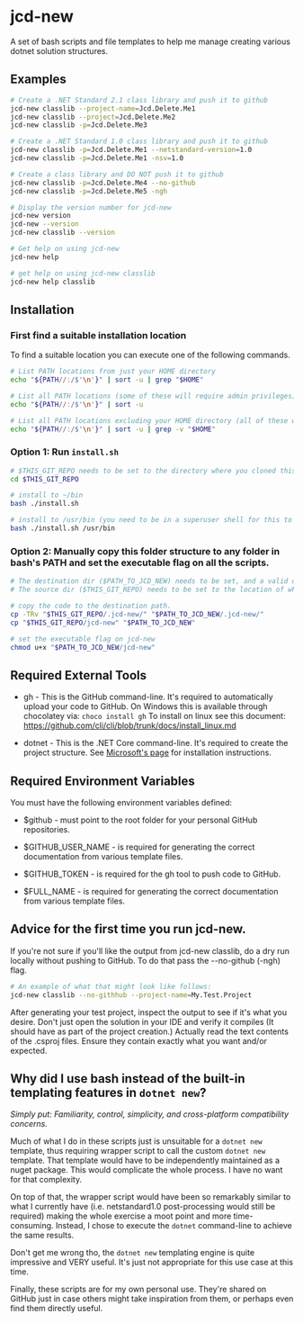 # jcd-new

A set of bash scripts and file templates to help me manage creating various dotnet solution structures.

## Examples
```bash
# Create a .NET Standard 2.1 class library and push it to github 
jcd-new classlib --project-name=Jcd.Delete.Me1
jcd-new classlib --project=Jcd.Delete.Me2
jcd-new classlib -p=Jcd.Delete.Me3

# Create a .NET Standard 1.0 class library and push it to github 
jcd-new classlib -p=Jcd.Delete.Me1 --netstandard-version=1.0
jcd-new classlib -p=Jcd.Delete.Me1 -nsv=1.0

# Create a class library and DO NOT push it to github 
jcd-new classlib -p=Jcd.Delete.Me4 --no-github 
jcd-new classlib -p=Jcd.Delete.Me5 -ngh

# Display the version number for jcd-new
jcd-new version
jcd-new --version
jcd-new classlib --version

# Get help on using jcd-new
jcd-new help

# get help on using jcd-new classlib
jcd-new help classlib
```

## Installation

### First find a suitable installation location

To find a suitable location you can execute one of the following commands.
```bash
# List PATH locations from just your HOME directory 
echo "${PATH//:/$'\n'}" | sort -u | grep "$HOME"

# List all PATH locations (some of these will require admin privileges) 
echo "${PATH//:/$'\n'}" | sort -u 

# List all PATH locations excluding your HOME directory (all of these will require admin privileges) 
echo "${PATH//:/$'\n'}" | sort -u | grep -v "$HOME"
```


### Option 1: Run `install.sh`
```bash
# $THIS_GIT_REPO needs to be set to the directory where you cloned this repository, or you can manually substitute the correct value.
cd $THIS_GIT_REPO

# install to ~/bin
bash ./install.sh

# install to /usr/bin (you need to be in a superuser shell for this to work)
bash ./install.sh /usr/bin
```

### Option 2: Manually copy this folder structure to any folder in bash's PATH and set the executable flag on all the scripts.

```bash
# The destination dir ($PATH_TO_JCD_NEW) needs to be set, and a valid directory, or you can manually substitute a valid directory location.
# The source dir ($THIS_GIT_REPO) needs to be set to the location of where you cloned this repository, or you can manually substitute the correct location.

# copy the code to the destination path.
cp -TRv "$THIS_GIT_REPO/.jcd-new/" "$PATH_TO_JCD_NEW/.jcd-new/"
cp "$THIS_GIT_REPO/jcd-new" "$PATH_TO_JCD_NEW"

# set the executable flag on jcd-new
chmod u+x "$PATH_TO_JCD_NEW/jcd-new"
```

## Required External Tools

* gh - This is the GitHub command-line. It's required to automatically upload your code to GitHub.
  On Windows this is available through chocolatey via: ```choco install gh```
  To install on linux see this document: https://github.com/cli/cli/blob/trunk/docs/install_linux.md

* dotnet - This is the .NET Core command-line. It's required to create the project structure. 
  See [Microsoft's page](https://dotnet.microsoft.com/en-us/download) for installation instructions.

## Required Environment Variables

You must have the following environment variables defined:
* $github - must point to the root folder for your personal GitHub repositories.

* $GITHUB_USER_NAME - is required for generating the correct documentation from various template files.

* $GITHUB_TOKEN - is required for the gh tool to push code to GitHub.

* $FULL_NAME - is required for generating the correct documentation from various template files.

## Advice for the first time you run jcd-new.

If you're not sure if you'll like the output from jcd-new classlib, do a dry run locally without pushing to GitHub.
To do that pass the --no-github (-ngh) flag.
```bash
# An example of what that might look like follows:
jcd-new classlib --no-githhub --project-name=My.Test.Project
```
After generating your test project, inspect the output to see if it's what you desire. Don't just open the solution in
your IDE and verify it compiles (It should have as part of the project creation.) Actually read the text contents of the
.csproj files. Ensure they contain exactly what you want and/or expected.

## Why did I use bash instead of the built-in templating features in `dotnet new`?

*Simply put: Familiarity, control, simplicity, and cross-platform compatibility concerns.*

Much of what I do in these scripts just is unsuitable for a `dotnet new` template, thus requiring wrapper script to call
the custom `dotnet new` template. That template would have to be independently maintained as a nuget package. This would 
complicate the whole process. I have no want for that complexity. 

On top of that, the wrapper script would have been so remarkably similar to what I currently have (i.e. netstandard1.0 
post-processing would still be required) making the whole exercise a moot point and more time-consuming. Instead, I chose
to execute the `dotnet` command-line to achieve the same results.

Don't get me wrong tho, the `dotnet new` templating engine is quite impressive and VERY useful. It's just not appropriate 
for this use case at this time.

Finally, these scripts are for my own personal use. They're shared on GitHub just in case others might take inspiration 
from them, or perhaps even find them directly useful. 